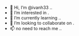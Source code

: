 - 👋 Hi, I’m @ivanh33 ..
- 👀 I’m interested in .
- 🌱 I’m currently learning ..
- 💞️ I’m looking to collaborate on .
- 📫 no need to reach me ..
<!---
ivanh33/ivanh33 is a ✨ special ✨ repository because its `README.md` (this file) appears on your GitHub profile.
You can click the Preview link to take a look at your changes.
--->
